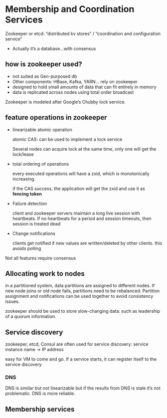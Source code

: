   # Membership and Coordination Services

Zookeeper or etcd: “distributed kv stores” / “coordination and configuration service”

- Actually it’s a database…with consensus

## how is zookeeper used?

- not suited as Gen-purposed db
- Other components: HBase, Kafka, YARN… rely on zookeeper
- designed to hold small amounts of data that can fit entirely in memory
- data is replicated across nodes using total order broadcast

Zookeeper is modeled after Google’s Chubby lock service. 

## feature operations in zookeeper

- linearizable atomic operation
    
    atomic CAS: can be used to implement a lock service
    
    Several nodes can acquire lock at the same time, only one will get the lock/lease
    
- total ordering of operations
    
    every executed operations will have a zxid, which is monotonically increasing.
    
    if the CAS success, the application will get the zxid and use it as **fencing token**
    
- Failure detection
    
    client and zookeeper servers maintain a long live session with heartbeats. If no heartbeats for a period and session timeouts, then session is treated dead 
    
- Change notifications
    
    clients get notified if new values are written/deleted by other clients. this avoids polling
    

Not all features require consensus

## Allocating work to nodes

in a partitioned system, data partitions are assigned to different nodes. If new node joins or old node fails, partitions need to be rebalanced. Partition assignment and notifications can be used together to avoid consistency issues.

zookeeper should be used to store slow-changing data: such as leadership of a quorum information.

## Service discovery

zookeeper, etcd, Consul are often used for service discovery: service instance name → IP address

easy for VM to come and go. If a service starts, it can register itself to the service discovery

### DNS

DNS is similar but not linearizable but if the results from DNS is stale it’s not problematic. DNS is more reliable.

## Membership services
